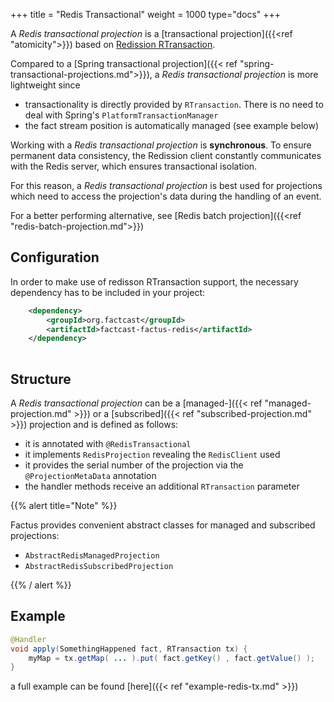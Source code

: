 +++
title = "Redis Transactional"
weight = 1000
type="docs"
+++

A *Redis transactional projection* is a [transactional projection]({{<ref "atomicity">}}) 
based on [Redission RTransaction](https://www.javadoc.io/doc/org.redisson/redisson/latest/org/redisson/api/RTransaction.html).

Compared to a [Spring transactional projection]({{< ref "spring-transactional-projections.md">}}), a *Redis transactional projection* is more lightweight since
- transactionality is directly provided by `RTransaction`. There is no need to deal with Spring's `PlatformTransactionManager`   
- the fact stream position is automatically managed (see example below)
    
Working with a *Redis transactional projection* is **synchronous**. To ensure permanent data consistency, the Redission client 
constantly communicates with the Redis server, which ensures transactional isolation.

For this reason, a *Redis transactional projection* is best used for projections which
need to access the projection's data during the handling of an event. 
 
For a better performing alternative, see [Redis batch projection]({{<ref "redis-batch-projection.md">}})

## Configuration

In order to make use of redisson RTransaction support, the necessary dependency has to be included in your project:

```xml
    <dependency>
        <groupId>org.factcast</groupId>
        <artifactId>factcast-factus-redis</artifactId>
    </dependency>
    
```

## Structure

A *Redis transactional projection* can be a [managed-]({{< ref "managed-projection.md" >}}) or 
a [subscribed]({{< ref "subscribed-projection.md" >}}) projection and is defined as follows:

- it is annotated with `@RedisTransactional`
- it implements `RedisProjection` revealing the `RedisClient` used
- it provides the serial number of the projection via the `@ProjectionMetaData` annotation
- the handler methods receive an additional `RTransaction` parameter

{{% alert  title="Note" %}}

Factus provides convenient abstract classes for managed and subscribed projections:
- `AbstractRedisManagedProjection`
- `AbstractRedisSubscribedProjection`

{{% / alert %}}

## Example

```java
@Handler
void apply(SomethingHappened fact, RTransaction tx) {
    myMap = tx.getMap( ... ).put( fact.getKey() , fact.getValue() );
}
```

a full example can be found [here]({{< ref "example-redis-tx.md" >}})

